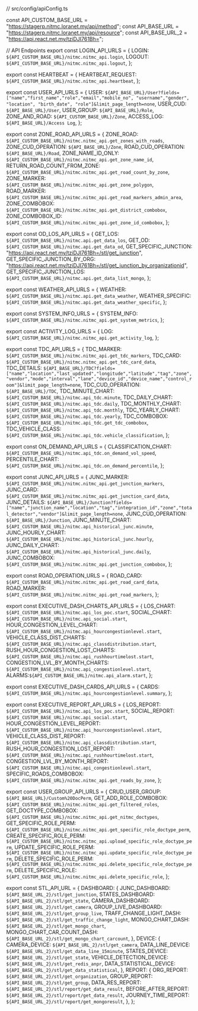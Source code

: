 // src/config/apiConfig.ts

const API_CUSTOM_BASE_URL = "https://stagerp.nitmc.loranet.my/api/method";
const API_BASE_URL = "https://stagerp.nitmc.loranet.my/api/resource";
const API_BASE_URL_2 = "https://api.react.net.my/tziDJI761Bh=";

// API Endpoints
export const LOGIN_API_URLS = {
  LOGIN: `${API_CUSTOM_BASE_URL}/nitmc.nitmc_api.login`,
  LOGOUT: `${API_CUSTOM_BASE_URL}/nitmc.nitmc_api.logout`,
};

export const HEARTBEAT = {
  HEARTBEAT_REQUEST: `${API_CUSTOM_BASE_URL}/nitmc.nitmc_api.heartbeat`,
};

export const USER_API_URLS = {
  USER: `${API_BASE_URL}/User?fields=["name","first_name","role","email","mobile_no", "username","gender", "location", "birth_date", "role"]&limit_page_length=none`,
  USER_CUD: `${API_BASE_URL}/User`,
  USER_GROUP: `${API_BASE_URL}/Role`,
  ZONE_AND_ROAD: `${API_CUSTOM_BASE_URL}/Zone`,
  ACCESS_LOG: `${API_BASE_URL}/Access Log`,
};

export const ZONE_ROAD_API_URLS = {
  ZONE_ROAD: `${API_CUSTOM_BASE_URL}/nitmc.nitmc_api.get_zones_with_roads`,
  ZONE_CUD_OPERATION: `${API_BASE_URL}/Zone`,
  ROAD_CUD_OPERATION: `${API_BASE_URL}/Road`,
  ZONE_NAME_ID_ONLY: `${API_CUSTOM_BASE_URL}/nitmc.nitmc_api.get_zone_name_id`,
  RETURN_ROAD_COUNT_FROM_ZONE: `${API_CUSTOM_BASE_URL}/nitmc.nitmc_api.get_road_count_by_zone`,
  ZONE_MARKER: `${API_CUSTOM_BASE_URL}/nitmc.nitmc_api.get_zone_polygon`,
  ROAD_MARKER: `${API_CUSTOM_BASE_URL}/nitmc.nitmc_api.get_road_markers_admin_area`,
  ZONE_COMBOBOX: `${API_CUSTOM_BASE_URL}/nitmc.nitmc_api.get_district_combobox`,
  ZONE_COMBOBOX_ID: `${API_CUSTOM_BASE_URL}/nitmc.nitmc_api.get_zone_id_combobox`,
};

export const OD_LOS_API_URLS = {
  GET_LOS: `${API_CUSTOM_BASE_URL}/nitmc.api.get_data_los`,
  GET_OD: `${API_CUSTOM_BASE_URL}/nitmc.api.get_data_od`,
  GET_SPECIFIC_JUNCTION:
    "https://api.react.net.my/tziDJI761Bh=/stl/get_junction",
  GET_SPECIFIC_JUNCTION_BY_ORG:
    "https://api.react.net.my/tziDJI761Bh=/stl/get_junction_by_organizationid",
  GET_SPECIFIC_JUNCTION_LOS: `${API_CUSTOM_BASE_URL}/nitmc.api.get_data_list_mongo`,
};

export const WEATHER_API_URLS = {
  WEATHER: `${API_CUSTOM_BASE_URL}/nitmc.api.get_data_weather`,
  WEATHER_SPECIFIC: `${API_CUSTOM_BASE_URL}/nitmc.api.get_data_weather_specific`,
};

export const SYSTEM_INFO_URLS = {
  SYSTEM_INFO: `${API_CUSTOM_BASE_URL}/nitmc.nitmc_api.get_system_metrics`,
};

export const ACTIVITY_LOG_URLS = {
  LOG: `${API_CUSTOM_BASE_URL}/nitmc.nitmc_api.get_activity_log`,
};

export const TDC_API_URLS = {
  TDC_MARKER: `${API_CUSTOM_BASE_URL}/nitmc.nitmc_api.get_tdc_markers`,
  TDC_CARD: `${API_CUSTOM_BASE_URL}/nitmc.nitmc_api.get_tdc_card_data`,
  TDC_DETAILS: `${API_BASE_URL}/TDC?fields=["name","location","last_updated","longitude","latitude","tag","zone","vendor","mode","interval","lane","device_id","device_name","control_room"]&limit_page_length=none`,
  TDC_CUD_OPERATION: `${API_BASE_URL}/TDC`,
  TDC_MINUTE_CHART: `${API_CUSTOM_BASE_URL}/nitmc.api_tdc.minute`,
  TDC_DAILY_CHART: `${API_CUSTOM_BASE_URL}/nitmc.api_tdc.daily`,
  TDC_MONTHLY_CHART: `${API_CUSTOM_BASE_URL}/nitmc.api_tdc.monthly`,
  TDC_YEARLY_CHART: `${API_CUSTOM_BASE_URL}/nitmc.api_tdc.yearly`,
  TDC_COMBOBOX: `${API_CUSTOM_BASE_URL}/nitmc.api_tdc.get_tdc_combobox`,
  TDC_VEHICLE_CLASS: `${API_CUSTOM_BASE_URL}/nitmc.api_tdc.vehicle_classification`,
};

export const ON_DEMAND_API_URLS = {
  CLASSIFICATION_CHART: `${API_CUSTOM_BASE_URL}/nitmc.api_tdc.on_demand_vol_speed`,
  PERCENTILE_CHART: `${API_CUSTOM_BASE_URL}/nitmc.api_tdc.on_demand_percentile`,
};

export const JUNC_API_URLS = {
  JUNC_MARKER: `${API_CUSTOM_BASE_URL}/nitmc.nitmc_api.get_junction_markers`,
  JUNC_CARD: `${API_CUSTOM_BASE_URL}/nitmc.nitmc_api.get_junction_card_data`,
  JUNC_DETAILS: `${API_BASE_URL}/Junction?fields=["name","junction_name","location","tag","integration_id","zone","total_detector","vendor"]&limit_page_length=none`,
  JUNC_CUD_OPERATION: `${API_BASE_URL}/Junction`,
  JUNC_MINUTE_CHART: `${API_CUSTOM_BASE_URL}/nitmc.api_historical_junc.minute`,
  JUNC_HOURLY_CHART: `${API_CUSTOM_BASE_URL}/nitmc.api_historical_junc.hourly`,
  JUNC_DAILY_CHART: `${API_CUSTOM_BASE_URL}/nitmc.api_historical_junc.daily`,
  JUNC_COMBOBOX: `${API_CUSTOM_BASE_URL}/nitmc.nitmc_api.get_junction_combobox`,
};

export const ROAD_OPERATION_URLS = {
  ROAD_CARD: `${API_CUSTOM_BASE_URL}/nitmc.nitmc_api.get_road_card_data`,
  ROAD_MARKER: `${API_CUSTOM_BASE_URL}/nitmc.nitmc_api.get_road_markers`,
};

export const EXECUTIVE_DASH_CHARTS_API_URLS = {
  LOS_CHART: `${API_CUSTOM_BASE_URL}/nitmc.api_los_poc.start`,
  SOCIAL_CHART: `${API_CUSTOM_BASE_URL}/nitmc.api_social.start`,
  HOUR_CONGESTION_LEVEL_CHART: `${API_CUSTOM_BASE_URL}/nitmc.api_hourcongestionlevel.start`,
  VEHICLE_CLASS_DIST_CHARTS: `${API_CUSTOM_BASE_URL}/nitmc.api_classdistribution.start`,
  RUSH_HOUR_CONGESTION_LOST_CHARTS: `${API_CUSTOM_BASE_URL}/nitmc.api_rushhourtimelost.start`,
  CONGESTION_LVL_BY_MONTH_CHARTS: `${API_CUSTOM_BASE_URL}/nitmc.api_congestionlevel.start`,
  ALARMS:`${API_CUSTOM_BASE_URL}/nitmc.api_alarm.start`,
};

export const EXECUTIVE_DASH_CARDS_API_URLS = {
  CARDS: `${API_CUSTOM_BASE_URL}/nitmc.api_hourcongestionlevel.summary`,
};

export const EXECUTIVE_REPORT_API_URLS = {
  LOS_REPORT: `${API_CUSTOM_BASE_URL}/nitmc.api_los_poc.start`,
  SOCIAL_REPORT: `${API_CUSTOM_BASE_URL}/nitmc.api_social.start`,
  HOUR_CONGESTION_LEVEL_REPORT: `${API_CUSTOM_BASE_URL}/nitmc.api_hourcongestionlevel.start`,
  VEHICLE_CLASS_DIST_REPORT: `${API_CUSTOM_BASE_URL}/nitmc.api_classdistribution.start`,
  RUSH_HOUR_CONGESTION_LOST_REPORT: `${API_CUSTOM_BASE_URL}/nitmc.api_rushhourtimelost.start`,
  CONGESTION_LVL_BY_MONTH_REPORT: `${API_CUSTOM_BASE_URL}/nitmc.api_congestionlevel.start`,
  SPECIFIC_ROADS_COMBOBOX: `${API_CUSTOM_BASE_URL}/nitmc.nitmc_api.get_roads_by_zone`,
};

export const USER_GROUP_API_URLS = {
  CRUD_USER_GROUP: `${API_BASE_URL}/Custom%20DocPerm`,
  GET_ADD_ROLE_COMBOBOX: `${API_CUSTOM_BASE_URL}/nitmc.nitmc_api.get_filtered_roles`,
  GET_DOCTYPE_COMBOBOX: `${API_CUSTOM_BASE_URL}/nitmc.nitmc_api.get_nitmc_doctypes`,
  GET_SPECIFIC_ROLE_PERM: `${API_CUSTOM_BASE_URL}/nitmc.nitmc_api.get_specific_role_doctype_perm`,
  CREATE_SPECIFIC_ROLE_PERM: `${API_CUSTOM_BASE_URL}/nitmc.nitmc_api.upload_specific_role_doctype_perm`,
  UPDATE_SPECIFIC_ROLE_PERM: `${API_CUSTOM_BASE_URL}/nitmc.nitmc_api.update_specific_role_doctype_perm`,
  DELETE_SPECIFIC_ROLE_PERM: `${API_CUSTOM_BASE_URL}/nitmc.nitmc_api.delete_specific_role_doctype_perm`,
  DELETE_SPECIFIC_ROLE: `${API_CUSTOM_BASE_URL}/nitmc.nitmc_api.delete_specific_role`,
};

export const STL_API_URL = {
  DASHBOARD: {
    JUNC_DASHBOARD: `${API_BASE_URL_2}/stl/get_junction`,
    STATES_DASHBOARD: `${API_BASE_URL_2}/stl/get_state`,
    CAMERA_DASHBOARD: `${API_BASE_URL_2}/stl/get_camera`,
    GROUP_LIVE_DASHBOARD: `${API_BASE_URL_2}/stl/get_group_live`,
    TRAFF_CHANGE_LIGHT_DASH: `${API_BASE_URL_2}/stl/get_traffic_change_light`,
    MONGO_CHART_DASH: `${API_BASE_URL_2}/stl/get_mongo_chart`,
    MONGO_CHART_CAR_COUNT_DASH: `${API_BASE_URL_2}/stl/get_mongo_chart_carcount`,
  },
  DEVICE: {
    CAMERA_DEVICE: `${API_BASE_URL_2}/stl/get_camera`,
    DATA_LINE_DEVICE: `${API_BASE_URL_2}/stl/get_data_line_15minute`,
    STATES_DEVICE: `${API_BASE_URL_2}/stl/get_state`,
    VEHICLE_DETECTION_DEVICE: `${API_BASE_URL_2}/stl/get_redis_anpr`,
    DATA_STATISTICAL_DEVICE: `${API_BASE_URL_2}/stl/get_data_statistical`,
  },
  REPORT: {
    ORG_REPORT: `${API_BASE_URL_2}/stl/get_organization`,
    GROUP_REPORT: `${API_BASE_URL_2}/stl/get_group`,
    DATA_RES_REPORT: `${API_BASE_URL_2}/stl/report/get_data_result`,
    BEFORE_AFTER_REPORT: `${API_BASE_URL_2}/stl/report/get_data_result`,
    JOURNEY_TIME_REPORT: `${API_BASE_URL_2}/stl/report/get_mongoresult`,
  },
};
